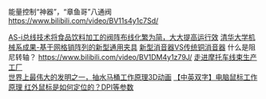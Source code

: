 能量控制“神器”，“章鱼哥”八通阀
https://www.bilibili.com/video/BV11s4y1c7Sd/

[AS-i总线技术将食品饮料加工的阀阵布线化繁为简，大大提高运行效](https://www.bilibili.com/video/BV1Q3411E7Go)
[清华大学机械系成果-基于网格销阵列的新型通用夹具](https://www.bilibili.com/video/BV1RF4114717)
[新型消音器VS传统铜消音器](https://www.bilibili.com/video/BV1Gu411v7P4)
什么是阻尼转轴？
https://www.bilibili.com/video/BV1DM4y1z79J/
[走进摩托车线束生产工厂](https://www.bilibili.com/video/BV15D4y147yM/?spm_id_from=333.999.0.0)  
[世界上最伟大的发明之一，抽水马桶工作原理3D动画](https://www.bilibili.com/video/BV1bd4y1Q7Cw/)
[【中英双字】电脑鼠标工作原理 红外鼠标是如何定位的？DPI等参数](https://www.bilibili.com/video/BV1ST4y127Ef)